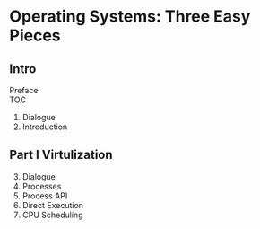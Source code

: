 # Operating Systems: Three Easy Pieces

## Intro

Preface <br>
TOC <br>
1. Dialogue <br>
2. Introduction <br>

## Part I Virtulization

3. Dialogue
4. Processes
5. Process API
6. Direct Execution
7. CPU Scheduling
